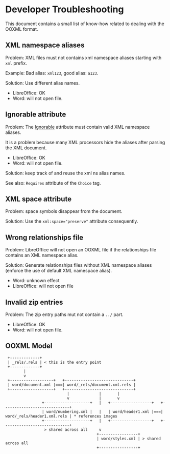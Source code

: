 # Developer Troubleshooting

This document contains a small list of know-how related to dealing with the OOXML format.


## XML namespace aliases

Problem: XML files must not contains xml namespace aliases starting with `xml` prefix.

Example: Bad alias: `xml123`, good alias: `a123`.

Solution: Use different alias names.

- LibreOffice: OK
- Word: will not open file.


## Ignorable attribute

Problem: The [Ignorable](https://docs.microsoft.com/en-us/dotnet/framework/wpf/advanced/mc-ignorable-attribute) attribute must contain valid XML namespace aliases.

It is a problem because many XML processors hide the aliases after parsing the XML document.

- LibreOffice: OK
- Word: will not open file.

Solution: keep track of and reuse the xml ns alias names.

See also: `Requires` attribute of the `Choice` tag.


## XML space attribute

Problem: space symbols disappear from the document.

Solution: Use the `xml:space="preserve"` attribute consequently.


## Wrong relationships file

Problem: LibreOffice will not open an OOXML file if the relationships file contains an XML namespace alias.

Solution: Generate relationships files without XML namespace aliases (enforce the use of default XML namespace alias).

- Word: unknown effect
- LibreOffice: will not open file


## Invalid zip entries

Problem: The zip entry paths mut not contain a `../` part.

- LibreOffice: OK
- Word: will not open file.



## OOXML Model

```
 +-------------+
 | _rels/.rels | < this is the entry point
 +-------------+
        |
        v
 +-------------------+   +------------------------------+
 | word/document.xml |===| word/_rels/document.xml.rels |
 +-------------------+   +------------------------------+
                           |             |       |
                           v             |       v
                +--------------------+   |   +------------------+   +-----------------------------+
                | word/numbering.xml |   |   | word/header1.xml |===| word/_rels/header1.xml.rels | * references images
                +--------------------+   |   +------------------+   +-----------------------------+
                 > shared across all     v
                                        +-----------------+
                                        | word/styles.xml | > shared across all
                                        +-----------------+

```
